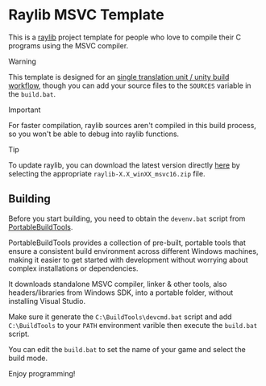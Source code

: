 # Raylib MSVC Template

This is a [raylib](https://github.com/raysan5/raylib) project template for people who love to compile their C programs using the MSVC compiler.

> [!WARNING]
> This template is designed for an [single translation unit / unity build workflow](https://www.youtube.com/watch?v=EHikzQcvbNI), though you can add your source files to the `SOURCES` variable in the `build.bat`.

> [!IMPORTANT]
> For faster compilation, raylib sources aren't compiled in this build process, so you won't be able to debug into raylib functions.

> [!TIP]  
> To update raylib, you can download the latest version directly [here](https://github.com/raysan5/raylib/releases) by selecting the appropriate `raylib-X.X_winXX_msvc16.zip` file.

## Building

Before you start building, you need to obtain the `devenv.bat` script from [PortableBuildTools](https://github.com/Data-Oriented-House/PortableBuildTools/releases).

PortableBuildTools provides a collection of pre-built, portable tools that ensure a consistent build environment across different Windows machines, making it easier to get started with development without worrying about complex installations or dependencies.

It downloads standalone MSVC compiler, linker & other tools, also headers/libraries from Windows SDK, into a portable folder, without installing Visual Studio.

Make sure it generate the `C:\BuildTools\devcmd.bat` script and add `C:\BuildTools` to your `PATH` environment varible then execute the `build.bat` script.

You can edit the `build.bat` to set the name of your game and select the build mode.

Enjoy programming!
